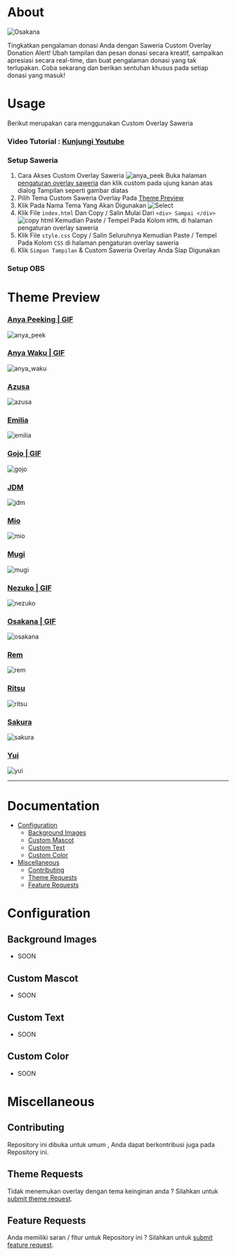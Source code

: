 # About

![Osakana](https://media.discordapp.net/attachments/972016247795515454/1126388003938508860/osakana.png)

Tingkatkan pengalaman donasi Anda dengan Saweria Custom Overlay Donation Alert! Ubah tampilan dan pesan donasi secara kreatif, sampaikan apresiasi secara real-time, dan buat pengalaman donasi yang tak terlupakan. Coba sekarang dan berikan sentuhan khusus pada setiap donasi yang masuk!

# Usage

Berikut merupakan cara menggunakan Custom Overlay Saweria

### Video Tutorial : [Kunjungi Youtube](https://youtu.be/0WX_8fRhntM)

### Setup Saweria
1. Cara Akses Custom Overlay Saweria
    ![anya_peek](https://saweria.co/custom-overlay-access.png)
    Buka halaman [pengaturan overlay saweria](https://saweria.co/overlays) dan klik custom pada ujung kanan atas dialog Tampilan seperti gambar diatas
2. Pilih Tema Custom Saweria Overlay Pada [Theme Preview](#theme-preview)
3. Klik Pada Nama Tema Yang Akan Digunakan 
    ![Select](https://media.discordapp.net/attachments/972016247795515454/1126400261649338408/image.png)
4. Klik File `index.html` Dan Copy / Salin Mulai Dari `<div> Sampai </div>`
    ![copy html](https://cdn.discordapp.com/attachments/972016247795515454/1126400984889954384/image.png)
    Kemudian Paste / Tempel Pada Kolom `HTML` di halaman pengaturan overlay saweria
6. Klik File `style.css` Copy / Salin Seluruhnya Kemudian Paste / Tempel Pada Kolom `CSS` di halaman pengaturan overlay saweria
8. Klik `Simpan Tampilan` & Custom Saweria Overlay Anda Siap Digunakan 

### Setup OBS

# Theme Preview

### [Anya Peeking | GIF](https://github.com/AvuxDemons/SaweriaOverlay/tree/master/template/anya_peek)

![anya_peek](https://media.discordapp.net/attachments/972016247795515454/1126384061687025714/anyapeek.png)

### [Anya Waku | GIF](https://github.com/AvuxDemons/SaweriaOverlay/tree/master/template/anya_peek)

![anya_waku](https://cdn.discordapp.com/attachments/972016247795515454/1126384901869031504/anyawaku.png)

### [Azusa](https://github.com/AvuxDemons/SaweriaOverlay/tree/master/template/azusa)

![azusa](https://media.discordapp.net/attachments/972016247795515454/1126388002743132240/azusa.png)

### [Emilia](https://github.com/AvuxDemons/SaweriaOverlay/tree/master/template/emilia)

![emilia](https://media.discordapp.net/attachments/972016247795515454/1126388003066085446/emilia.png)

### [Gojo | GIF](https://github.com/AvuxDemons/SaweriaOverlay/tree/master/template/gojo)

![gojo](https://media.discordapp.net/attachments/972016247795515454/1126388003506507806/gojo.png)

### [JDM](https://github.com/AvuxDemons/SaweriaOverlay/tree/master/template/jdm)

![jdm](https://media.discordapp.net/attachments/972016247795515454/1126388005695934535/jdm.png)

### [Mio](https://github.com/AvuxDemons/SaweriaOverlay/tree/master/template/mio)

![mio](https://media.discordapp.net/attachments/972016247795515454/1126388004802527242/mio.png)

### [Mugi](https://github.com/AvuxDemons/SaweriaOverlay/tree/master/template/mugi)

![mugi](https://media.discordapp.net/attachments/972016247795515454/1126388004534100018/mugi.png)

### [Nezuko | GIF](https://github.com/AvuxDemons/SaweriaOverlay/tree/master/template/nezuko)

![nezuko](https://media.discordapp.net/attachments/972016247795515454/1126388004248899605/nezuko.png)

### [Osakana | GIF](https://github.com/AvuxDemons/SaweriaOverlay/tree/master/template/osakana)

![osakana](https://media.discordapp.net/attachments/972016247795515454/1126388003938508860/osakana.png)

### [Rem](https://github.com/AvuxDemons/SaweriaOverlay/tree/master/template/rem)

![rem](https://media.discordapp.net/attachments/972016247795515454/1126388125967601726/rem.png)

### [Ritsu](https://github.com/AvuxDemons/SaweriaOverlay/tree/master/template/ritsu)

![ritsu](https://media.discordapp.net/attachments/972016247795515454/1126388125585907743/ritsu.png)

### [Sakura](https://github.com/AvuxDemons/SaweriaOverlay/tree/master/template/sakura)

![sakura](https://media.discordapp.net/attachments/972016247795515454/1126388125275541584/sakura.png)

### [Yui](https://github.com/AvuxDemons/SaweriaOverlay/tree/master/template/yui)

![yui](https://media.discordapp.net/attachments/972016247795515454/1126388126332502047/yui.png)

---

# Documentation
* [Configuration](#configuration)
    - [Background Images](#background-images)
    - [Custom Mascot](#custom-mascot)
    - [Custom Text](#custom-text)
    - [Custom Color](#custom-color)
* [Miscellaneous](#miscellaneous)
    - [Contributing](#contributing)
    - [Theme Requests](#theme-requests)
    - [Feature Requests](#contributions)
# Configuration

## Background Images

* SOON

## Custom Mascot

* SOON

## Custom Text

* SOON

## Custom Color

* SOON
# Miscellaneous

## Contributing

Repository ini dibuka untuk umum , Anda dapat berkontribusi juga pada Repository ini.

## Theme Requests

Tidak menemukan overlay dengan tema keinginan anda ? Silahkan untuk [submit theme request](https://github.com/AvuxDemons/SaweriaOverlay/issues).

## Feature Requests

Anda memiliki saran / fitur untuk Repository ini ? Silahkan untuk [submit feature request](https://github.com/AvuxDemons/SaweriaOverlay/issues).
